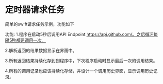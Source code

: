 # 定时器请求任务
简单的swift请求任务示例，功能如下



功能:
1.程序在启动5秒后调用API Endpoint https://api.github.com/。之后循环每隔5秒都要调用一次。

2.解析返回的结果数据显示在界面中。

3.所有返回结果持续化存到到程序中，下次程序启动时显示最后一次的调用结果。

4.所有的调用记录也应该持续化存储，并设计一个调用历史界面，显示调用历史记录。
